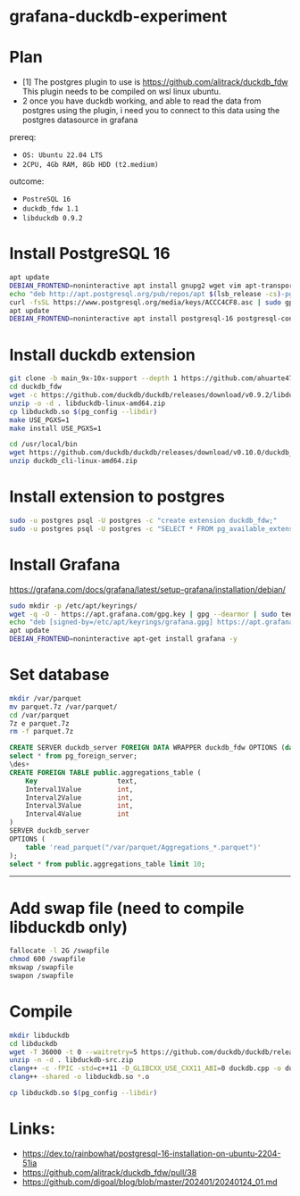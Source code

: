 # grafana-duckdb-experiment

# Plan
- [1] The postgres plugin to use is https://github.com/alitrack/duckdb_fdw This plugin needs to be compiled on wsl linux ubuntu.
- 2 once you have duckdb working, and able to read the data from postgres using the plugin, i need you to connect to this data using the postgres datasource in grafana

prereq:
- `OS: Ubuntu 22.04 LTS`
- `2CPU, 4Gb RAM, 8Gb HDD (t2.medium)`

outcome:
- `PostreSQL 16`
- `duckdb_fdw 1.1`
- `libduckdb 0.9.2`

# Install PostgreSQL 16
```bash
apt update
DEBIAN_FRONTEND=noninteractive apt install gnupg2 wget vim apt-transport-https software-properties-common git clang build-essential unzip p7zip-full -y
echo "deb http://apt.postgresql.org/pub/repos/apt $(lsb_release -cs)-pgdg main" > /etc/apt/sources.list.d/pgdg.list
curl -fsSL https://www.postgresql.org/media/keys/ACCC4CF8.asc | sudo gpg --dearmor -o /etc/apt/trusted.gpg.d/postgresql.gpg
apt update
DEBIAN_FRONTEND=noninteractive apt install postgresql-16 postgresql-contrib-16 postgresql-server-dev-16 -y
```

# Install duckdb extension
```bash
git clone -b main_9x-10x-support --depth 1 https://github.com/ahuarte47/duckdb_fdw
cd duckdb_fdw
wget -c https://github.com/duckdb/duckdb/releases/download/v0.9.2/libduckdb-linux-amd64.zip
unzip -o -d . libduckdb-linux-amd64.zip
cp libduckdb.so $(pg_config --libdir)
make USE_PGXS=1
make install USE_PGXS=1
```

```bash
cd /usr/local/bin
wget https://github.com/duckdb/duckdb/releases/download/v0.10.0/duckdb_cli-linux-amd64.zip
unzip duckdb_cli-linux-amd64.zip
```

# Install extension to postgres
```bash
sudo -u postgres psql -U postgres -c "create extension duckdb_fdw;"
sudo -u postgres psql -U postgres -c "SELECT * FROM pg_available_extensions where name='duckdb_fdw';"
```

# Install Grafana
https://grafana.com/docs/grafana/latest/setup-grafana/installation/debian/
```bash
sudo mkdir -p /etc/apt/keyrings/
wget -q -O - https://apt.grafana.com/gpg.key | gpg --dearmor | sudo tee /etc/apt/keyrings/grafana.gpg > /dev/null
echo "deb [signed-by=/etc/apt/keyrings/grafana.gpg] https://apt.grafana.com stable main" | sudo tee -a /etc/apt/sources.list.d/grafana.list
apt update
DEBIAN_FRONTEND=noninteractive apt-get install grafana -y
```

# Set database
```bash
mkdir /var/parquet
mv parquet.7z /var/parquet/
cd /var/parquet
7z e parquet.7z
rm -f parquet.7z
```

```sql
CREATE SERVER duckdb_server FOREIGN DATA WRAPPER duckdb_fdw OPTIONS (database ':memory:');
select * from pg_foreign_server;
\des+
CREATE FOREIGN TABLE public.aggregations_table (
    Key                    text,
    Interval1Value         int,
    Interval2Value         int,
    Interval3Value         int,
    Interval4Value         int
)
SERVER duckdb_server
OPTIONS (
    table 'read_parquet("/var/parquet/Aggregations_*.parquet")'
);
select * from public.aggregations_table limit 10;
```


-----
# Add swap file (need to compile libduckdb only)
```bash
fallocate -l 2G /swapfile
chmod 600 /swapfile
mkswap /swapfile
swapon /swapfile
```
# Compile
```bash
mkdir libduckdb
cd libduckdb
wget -T 36000 -t 0 --waitretry=5 https://github.com/duckdb/duckdb/releases/download/v0.9.2/libduckdb-src.zip
unzip -n -d . libduckdb-src.zip
clang++ -c -fPIC -std=c++11 -D_GLIBCXX_USE_CXX11_ABI=0 duckdb.cpp -o duckdb.o
clang++ -shared -o libduckdb.so *.o

cp libduckdb.so $(pg_config --libdir)
```

# Links:
- https://dev.to/rainbowhat/postgresql-16-installation-on-ubuntu-2204-51ia
- https://github.com/alitrack/duckdb_fdw/pull/38
- https://github.com/digoal/blog/blob/master/202401/20240124_01.md
